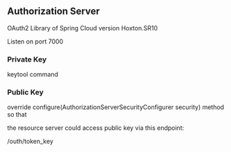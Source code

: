 ## Authorization Server

OAuth2 Library of Spring Cloud version Hoxton.SR10

Listen on port 7000

### Private Key

keytool command

### Public Key

override configure(AuthorizationServerSecurityConfigurer security) method so that 

the resource server could access public key via this endpoint:

/outh/token_key

